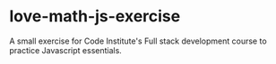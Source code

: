# love-math-js-exercise
A small exercise for Code Institute's Full stack development course to practice Javascript essentials.

